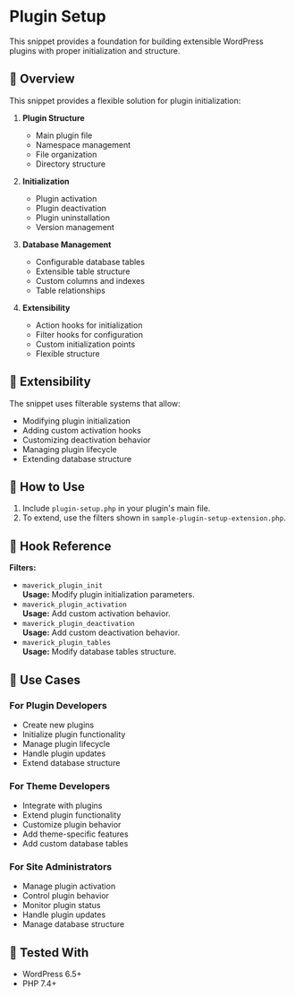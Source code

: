 # Plugin Setup

This snippet provides a foundation for building extensible WordPress plugins with proper initialization and structure.

## 📌 Overview

This snippet provides a flexible solution for plugin initialization:

1. **Plugin Structure**

   - Main plugin file
   - Namespace management
   - File organization
   - Directory structure

2. **Initialization**

   - Plugin activation
   - Plugin deactivation
   - Plugin uninstallation
   - Version management

3. **Database Management**

   - Configurable database tables
   - Extensible table structure
   - Custom columns and indexes
   - Table relationships

4. **Extensibility**
   - Action hooks for initialization
   - Filter hooks for configuration
   - Custom initialization points
   - Flexible structure

## 🔄 Extensibility

The snippet uses filterable systems that allow:

- Modifying plugin initialization
- Adding custom activation hooks
- Customizing deactivation behavior
- Managing plugin lifecycle
- Extending database structure

## 📌 How to Use

1. Include `plugin-setup.php` in your plugin's main file.
2. To extend, use the filters shown in `sample-plugin-setup-extension.php`.

## 🔄 Hook Reference

**Filters:**

- `maverick_plugin_init`  
  **Usage:** Modify plugin initialization parameters.
- `maverick_plugin_activation`  
  **Usage:** Add custom activation behavior.
- `maverick_plugin_deactivation`  
  **Usage:** Add custom deactivation behavior.
- `maverick_plugin_tables`  
  **Usage:** Modify database tables structure.

## 🎯 Use Cases

### For Plugin Developers

- Create new plugins
- Initialize plugin functionality
- Manage plugin lifecycle
- Handle plugin updates
- Extend database structure

### For Theme Developers

- Integrate with plugins
- Extend plugin functionality
- Customize plugin behavior
- Add theme-specific features
- Add custom database tables

### For Site Administrators

- Manage plugin activation
- Control plugin behavior
- Monitor plugin status
- Handle plugin updates
- Manage database structure

## 🧪 Tested With

- WordPress 6.5+
- PHP 7.4+
